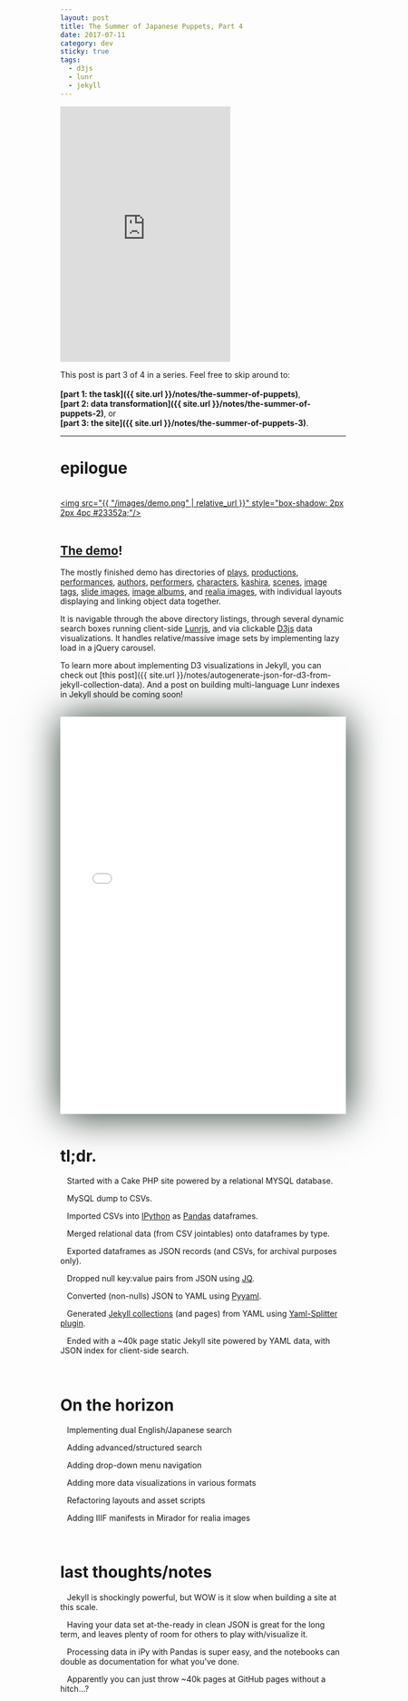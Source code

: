 ```yaml
---
layout: post
title: The Summer of Japanese Puppets, Part 4
date: 2017-07-11
category: dev
sticky: true
tags:
  - d3js
  - lunr
  - jekyll
---
```


<iframe height="450px" src="https://www.youtube.com/embed/ZaI8fN4176k" frameborder="0" allowfullscreen></iframe>

This post is part 3 of 4 in a series. Feel free to skip around to:<br><br>__[part 1: the task]({{ site.url }}/notes/the-summer-of-puppets)__,<br>__[part 2: data transformation]({{ site.url }}/notes/the-summer-of-puppets-2)__, or <br>__[part 3: the site]({{ site.url }}/notes/the-summer-of-puppets-3)__.

<hr/>

# epilogue

<br><a href="https://mnyrop.github.io/bunraku-demo"><img src="{{ "/images/demo.png" | relative_url }}" style="box-shadow: 2px 2px 4pc #23352a;"/></a><br><br>

## [The demo](https://mnyrop.github.io/bunraku-demo)!

The mostly finished demo has directories of
[plays](https://mnyrop.github.io/bunraku-demo/plays),
[productions](https://mnyrop.github.io/bunraku-demo/productions),
[performances](https://mnyrop.github.io/bunraku-demo/performances),
[authors](https://mnyrop.github.io/bunraku-demo/authors),
[performers](https://mnyrop.github.io/bunraku-demo/performers),
[characters](https://mnyrop.github.io/bunraku-demo/characters),
[kashira](https://mnyrop.github.io/bunraku-demo/kashira),
[scenes](https://mnyrop.github.io/bunraku-demo/performances/scenes/2671),
[image tags](https://mnyrop.github.io/bunraku-demo/tags),
[slide images](https://mnyrop.github.io/bunraku-demo/slides),
[image albums](https://mnyrop.github.io/bunraku-demo/albums), and
[realia images](https://mnyrop.github.io/bunraku-demo/realia),
with individual layouts displaying and linking object data together.

It is navigable through the above directory listings, through several dynamic search boxes running client-side [Lunrjs](https://lunrjs.com/), and via clickable [D3js](https://d3js.org/) data visualizations. It handles relative/massive image sets by implementing lazy load in a jQuery carousel.

To learn more about implementing D3 visualizations in Jekyll, you can check out [this post]({{ site.url }}/notes/autogenerate-json-for-d3-from-jekyll-collection-data). And a post on building multi-language Lunr indexes in Jekyll should be coming soon!

<br>
<iframe width="100%" height="700" src="//jsfiddle.net/marii_/zkdzy0qq/2/embedded/result,js/" allowfullscreen="allowfullscreen" frameborder="0" style="box-shadow: 2px 2px 4pc #23352a;"></iframe>
<br><br>

# tl;dr.

<i class="fa fa-chevron-circle-right" aria-hidden="true"></i>&nbsp;&nbsp;
Started with a Cake PHP site powered by a relational MYSQL database.

<i class="fa fa-chevron-circle-right" aria-hidden="true"></i>&nbsp;&nbsp;
MySQL dump to CSVs.

<i class="fa fa-chevron-circle-right" aria-hidden="true"></i>&nbsp;&nbsp;
Imported CSVs into [IPython](https://ipython.org/) as [Pandas](http://pandas.pydata.org/) dataframes.

<i class="fa fa-chevron-circle-right" aria-hidden="true"></i>&nbsp;&nbsp;
Merged relational data (from CSV jointables) onto dataframes by type.

<i class="fa fa-chevron-circle-right" aria-hidden="true"></i>&nbsp;&nbsp;
Exported dataframes as JSON records (and CSVs, for archival purposes only).

<i class="fa fa-chevron-circle-right" aria-hidden="true"></i>&nbsp;&nbsp;
Dropped null key:value pairs from JSON using [JQ](https://stedolan.github.io/jq/).

<i class="fa fa-chevron-circle-right" aria-hidden="true"></i>&nbsp;&nbsp;
Converted (non-nulls) JSON to YAML using [Pyyaml](http://pyyaml.org/).

<i class="fa fa-chevron-circle-right" aria-hidden="true"></i>&nbsp;&nbsp;
Generated [Jekyll collections](https://jekyllrb.com/docs/collections/) (and pages) from YAML using [Yaml-Splitter plugin](https://github.com/mnyrop/yaml-splitter).

<i class="fa fa-chevron-circle-right" aria-hidden="true"></i>&nbsp;&nbsp;
Ended with a ~40k page static Jekyll site powered by YAML data, with JSON index for client-side search.

<br>

# On the horizon

<i class="fa fa-minus-square-o" aria-hidden="true"></i>&nbsp;&nbsp;
Implementing dual English/Japanese search

<i class="fa fa-minus-square-o" aria-hidden="true"></i>&nbsp;&nbsp;
Adding advanced/structured search

<i class="fa fa-minus-square-o" aria-hidden="true"></i>&nbsp;&nbsp;
Adding drop-down menu navigation

<i class="fa fa-minus-square-o" aria-hidden="true"></i>&nbsp;&nbsp;
Adding more data visualizations in various formats

<i class="fa fa-minus-square-o" aria-hidden="true"></i>&nbsp;&nbsp;
Refactoring layouts and asset scripts

<i class="fa fa-minus-square-o" aria-hidden="true"></i>&nbsp;&nbsp;
Adding IIIF manifests in Mirador for realia images

<br>

# last thoughts/notes

<i class="fa fa-hand-o-right" aria-hidden="true"></i>&nbsp;&nbsp;
Jekyll is shockingly powerful, but WOW is it slow when building a site at this scale.


<i class="fa fa-hand-o-right" aria-hidden="true"></i>&nbsp;&nbsp;
Having your data set at-the-ready in clean JSON is great for the long term, and leaves plenty of room for others to play with/visualize it.

<i class="fa fa-hand-o-right" aria-hidden="true"></i>&nbsp;&nbsp;
Processing data in iPy with Pandas is super easy, and the notebooks can double as documentation for what you've done.

<i class="fa fa-hand-o-right" aria-hidden="true"></i>&nbsp;&nbsp;
Apparently you can just throw ~40k pages at GitHub pages without a hitch...?


<br><br>
